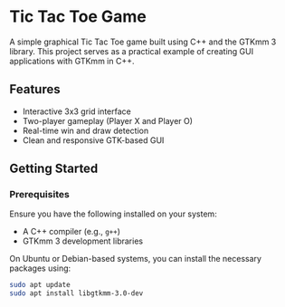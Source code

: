 # Tic Tac Toe Game

A simple graphical Tic Tac Toe game built using C++ and the GTKmm 3 library. This project serves as a practical example of creating GUI applications with GTKmm in C++.

## Features

- Interactive 3x3 grid interface  
- Two-player gameplay (Player X and Player O)  
- Real-time win and draw detection  
- Clean and responsive GTK-based GUI

## Getting Started

### Prerequisites

Ensure you have the following installed on your system:

- A C++ compiler (e.g., `g++`)
- GTKmm 3 development libraries

On Ubuntu or Debian-based systems, you can install the necessary packages using:

```bash
sudo apt update
sudo apt install libgtkmm-3.0-dev
